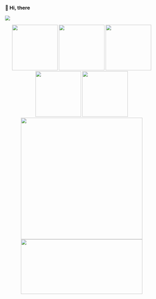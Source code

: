 ### 👋 Hi, there
![](https://cdn.jsdelivr.net/gh/islgl/img-hosting/imgs/banner.gif)

<div align="center">
    <div>
    <img src="https://octodex.github.com/images/minion.png" width="150"/>
    <img src="https://octodex.github.com/images/spidertocat.png" width="150"/>
    <img src="https://octodex.github.com/images/daftpunktocat-thomas.gif" width="150"/>
    <img src="https://octodex.github.com/images/daftpunktocat-guy.gif" width="150"/>
    <img src="https://octodex.github.com/images/stormtroopocat.png" width="150"/>
    </div>
    <div>
        <img src="https://github-readme-stats.vercel.app/api?username=islgl&show_icons=true&theme=onedark" width="400">
        <img src="https://github-readme-stats.vercel.app/api/top-langs/?username=islgl&layout=compact" width="400" height="180">
    </div>
</div>

